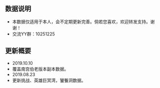 ## 数据说明

 * 本数据仅适用于本人，会不定期更新完善。倘若您喜欢，欢迎转发支持。谢谢！
 * 交流YY群：10251225
 
## 更新概要
 * 2019.10.10
 * 覆盖南宫伯老版本副本数据。
 * 2019.08.23
 * 更新挑战、英雄巨冥湾，饕餮洞数据。